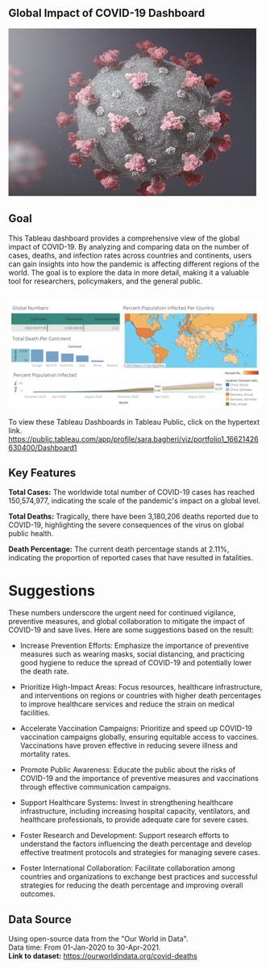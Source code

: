 ##   Global Impact of COVID-19 Dashboard

![alt text](https://github.com/SaraBagherii/SaraBagherii.github.io/blob/main/images/pic02.jpg)
## Goal<br /> 
This Tableau dashboard provides a comprehensive view of the global impact of COVID-19. By analyzing and comparing data on the number of cases, deaths, and infection rates across countries and continents, users can gain insights into how the pandemic is affecting different regions of the world. The goal is to explore the data in more detail, making it a valuable tool for researchers, policymakers, and the general public. 


##
![alt text](https://github.com/SaraBagherii/Tableau-Visualization-Covid19/blob/main/Dashboard%20.png)

To view these Tableau Dashboards in Tableau Public, click on the hypertext link.
https://public.tableau.com/app/profile/sara.bagheri/viz/portfolio1_16621426630400/Dashboard1


## Key Features


**Total Cases:** The worldwide total number of COVID-19 cases has reached 150,574,977, indicating the scale of the pandemic's impact on a global level.<br /> 

**Total Deaths:** Tragically, there have been 3,180,206 deaths reported due to COVID-19, highlighting the severe consequences of the virus on global public health.<br /> 

**Death Percentage:** The current death percentage stands at 2.11%, indicating the proportion of reported cases that have resulted in fatalities.<br /> 

# Suggestions
These numbers underscore the urgent need for continued vigilance, preventive measures, and global collaboration to mitigate the impact of COVID-19 and save lives.
Here are some suggestions based on the result:

* Increase Prevention Efforts: Emphasize the importance of preventive measures such as wearing masks, social distancing, and practicing good hygiene to reduce the spread of COVID-19 and potentially lower the death rate.

* Prioritize High-Impact Areas: Focus resources, healthcare infrastructure, and interventions on regions or countries with higher death percentages to improve healthcare services and reduce the strain on medical facilities.

* Accelerate Vaccination Campaigns: Prioritize and speed up COVID-19 vaccination campaigns globally, ensuring equitable access to vaccines. Vaccinations have proven effective in reducing severe illness and mortality rates.

* Promote Public Awareness: Educate the public about the risks of COVID-19 and the importance of preventive measures and vaccinations through effective communication campaigns.

* Support Healthcare Systems: Invest in strengthening healthcare infrastructure, including increasing hospital capacity, ventilators, and healthcare professionals, to provide adequate care for severe cases.

* Foster Research and Development: Support research efforts to understand the factors influencing the death percentage and develop effective treatment protocols and strategies for managing severe cases.

* Foster International Collaboration: Facilitate collaboration among countries and organizations to exchange best practices and successful strategies for reducing the death percentage and improving overall outcomes.



## Data Source
Using open-source data from the "Our World in Data".<br /> 
Data time:  From 01-Jan-2020 to 30-Apr-2021.<br /> 
**Link to dataset:** https://ourworldindata.org/covid-deaths








